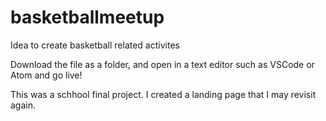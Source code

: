 # basketballmeetup
Idea to create basketball related activites 

Download the file as a  folder, and open in a text editor such as VSCode or Atom and go live!

This was a schhool final project. I created a landing page that I may revisit again.
